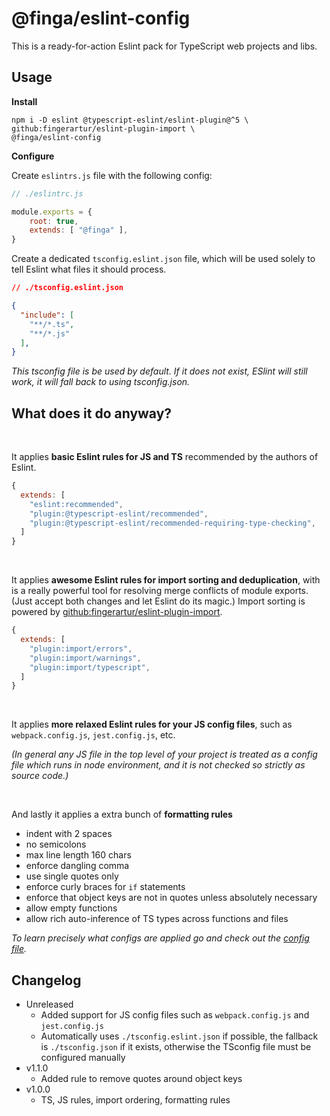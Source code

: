 # @finga/eslint-config

This is a ready-for-action Eslint pack for TypeScript web projects and libs.

## Usage
**Install**

```
npm i -D eslint @typescript-eslint/eslint-plugin@^5 \
github:fingerartur/eslint-plugin-import \
@finga/eslint-config
```

**Configure**

Create `eslintrs.js` file with the following config:
```js
// ./eslintrc.js

module.exports = {
    root: true,
    extends: [ "@finga" ],
}
```

Create a dedicated `tsconfig.eslint.json` file, which will be used solely to tell Eslint what files it should process.
```json
// ./tsconfig.eslint.json

{
  "include": [
    "**/*.ts",
    "**/*.js"
  ],
}
```
*This tsconfig file is be used by default. If it does not exist, ESlint will still work, it will fall back to using tsconfig.json.*

## What does it do anyway?

<br/>

It applies **basic Eslint rules for JS and TS** recommended by the authors of Eslint.

```js
{
  extends: [
    "eslint:recommended",
    "plugin:@typescript-eslint/recommended",
    "plugin:@typescript-eslint/recommended-requiring-type-checking",
  ]
}
```

<br/>

It applies **awesome Eslint rules for import sorting and deduplication**, with is a really powerful tool for resolving merge conflicts of module exports. (Just accept both changes and let Eslint do its magic.)
Import sorting is powered by [github:fingerartur/eslint-plugin-import](https://github.com/fingerartur/eslint-plugin-import).

```js
{
  extends: [
    "plugin:import/errors",
    "plugin:import/warnings",
    "plugin:import/typescript",
  ]
}
```

<br/>

It applies **more relaxed Eslint rules for your JS config files**, such as `webpack.config.js`, `jest.config.js`, etc.

*(In general any JS file in the top level of your project is treated as a config file which runs in node environment, and it is not checked so strictly as source code.)*

<br/>

And lastly it applies a extra bunch of **formatting rules**
- indent with 2 spaces
- no semicolons
- max line length 160 chars
- enforce dangling comma
- use single quotes only
- enforce curly braces for `if` statements
- enforce that object keys are not in quotes unless absolutely necessary
- allow empty functions
- allow rich auto-inference of TS types across functions and files

*To learn precisely what configs are applied go and check out the [config file](https://github.com/fingerartur/eslint-config/blob/master/index.js).*

## Changelog

- Unreleased
  - Added support for JS config files such as `webpack.config.js` and `jest.config.js`
  - Automatically uses `./tsconfig.eslint.json` if possible, the fallback is `./tsconfig.json` if it exists, otherwise the TSconfig file must be configured manually
- v1.1.0
  - Added rule to remove quotes around object keys
- v1.0.0
  - TS, JS rules, import ordering, formatting rules
